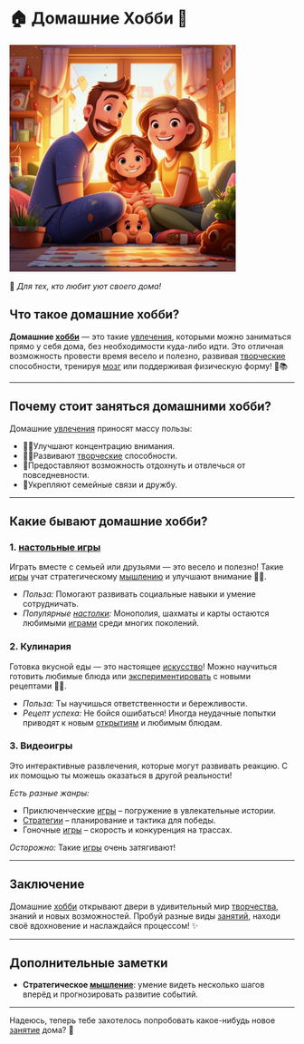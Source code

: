 # 🏠 **Домашние Хобби** 🏡

<img src="../../../../WORK/entertainment/hobbies/джэпэги/домашние.jpeg" width="400" height="400" />

🌟 *Для тех, кто любит уют своего дома!*

## Что такое домашние хобби?

**Домашние [хобби](хобби.md)** — это такие [увлечения](хобби.md), которыми можно заниматься прямо у себя дома, без необходимости куда-либо идти. Это отличная возможность провести время весело и полезно, развивая [творческие](творческие.md) способности, тренируя [мозг](интеллектуальные.md) или поддерживая физическую форму! 🎨📚

---

## Почему стоит заняться домашними хобби?

Домашние [увлечения](хобби.md) приносят массу пользы:

- 💪🏽Улучшают концентрацию внимания.
- 🧑‍🏫Развивают [творческие](творческие.md) способности.
- 🙆Предоставляют возможность отдохнуть и отвлечься от повседневности.
- 🤝Укрепляют семейные связи и дружбу.

---

## Какие бывают домашние хобби?

### **1. [настольные игры](настольные_игры.md)**

Играть вместе с семьей или друзьями — это весело и полезно! Такие [игры](настольные_игры.md) учат стратегическому [мышлению](интеллектуальные.md) и улучшают внимание 🔢🎲.

- *Польза:* Помогают развивать социальные навыки и умение сотрудничать.
- *Популярные [настолки](настольные_игры.md):* Монополия, шахматы и карты остаются любимыми [играми](настольные_игры.md) среди многих поколений.

### **2. Кулинария**

Готовка вкусной еды — это настоящее [искусство](хобби.md)! Можно научиться готовить любимые блюда или [экспериментировать](научные_эксперименты.md) с новыми рецептами 🍳🥗.

- *Польза:* Ты научишься ответственности и бережливости.
- *Рецепт успеха:* Не бойся ошибаться! Иногда неудачные попытки приводят к новым [открытиям](научные_эксперименты.md) и любимым блюдам.

### **3. Видеоигры**

Это интерактивные развлечения, которые могут развивать реакцию. С их помощью ты можешь оказаться в другой реальности!

*Есть разные жанры:*

- Приключенческие [игры](настольные_игры.md) – погружение в увлекательные истории.
- [Стратегии](видеоигры.md) – планирование и тактика для победы.
- Гоночные [игры](настольные_игры.md) – скорость и конкуренция на трассах.

*Осторожно:* Такие [игры](настольные_игры.md) очень затягивают!

---

## Заключение

Домашние [хобби](хобби.md) открывают двери в удивительный мир [творчества](творческие.md), знаний и новых возможностей. Пробуй разные виды [занятий](хобби.md), находи своё вдохновение и наслаждайся процессом! ✨

---

## Дополнительные заметки

- **Стратегическое [мышление](интеллектуальные.md)**: умение видеть несколько шагов вперёд и прогнозировать развитие событий.

---

Надеюсь, теперь тебе захотелось попробовать какое-нибудь новое [занятие](хобби.md) дома? 🤩
